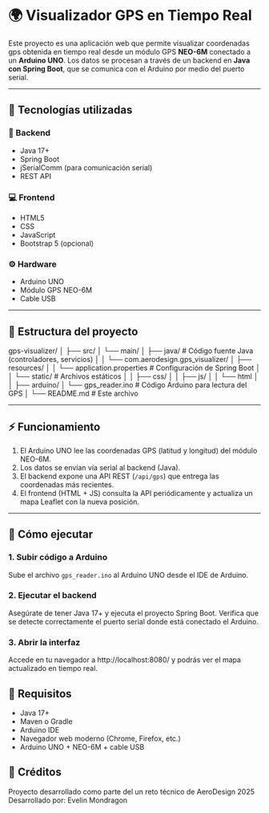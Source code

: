 # 🌍 Visualizador GPS en Tiempo Real

Este proyecto es una aplicación web que permite visualizar coordenadas gps obtenida en tiempo real desde un módulo GPS **NEO-6M** conectado a un **Arduino UNO**. Los datos se procesan a través de un backend en **Java con Spring Boot**, que se comunica con el Arduino por medio del puerto serial.

---

## 🚀 Tecnologías utilizadas

### 🔧 Backend
- Java 17+
- Spring Boot
- jSerialComm (para comunicación serial)
- REST API

### 💻 Frontend
- HTML5
- CSS
- JavaScript
- Bootstrap 5 (opcional)

### ⚙️ Hardware
- Arduino UNO
- Módulo GPS NEO-6M
- Cable USB

---

## 📁 Estructura del proyecto
gps-visualizer/
│
├── src/
│ └── main/
│ ├── java/ # Código fuente Java (controladores, servicios)
│ │ └── com.aerodesign.gps_visualizer/
│ ├── resources/
│ │ └── application.properties # Configuración de Spring Boot
│ │ └── static/ # Archivos estáticos
  │ │ ├── css/
  │ │ ├── js/
  │ │ └── html
  │
│
├── arduino/
│ └── gps_reader.ino # Código Arduino para lectura del GPS
│
└── README.md # Este archivo

---

## ⚡ Funcionamiento

1. El Arduino UNO lee las coordenadas GPS (latitud y longitud) del módulo NEO-6M.
2. Los datos se envían vía serial al backend (Java).
3. El backend expone una API REST (`/api/gps`) que entrega las coordenadas más recientes.
4. El frontend (HTML + JS) consulta la API periódicamente y actualiza un mapa Leaflet con la nueva posición.

---

## 📌 Cómo ejecutar

### 1. Subir código a Arduino
Sube el archivo `gps_reader.ino` al Arduino UNO desde el IDE de Arduino.

### 2. Ejecutar el backend
Asegúrate de tener Java 17+ y ejecuta el proyecto Spring Boot. 
Verifica que se detecte correctamente el puerto serial donde está conectado el Arduino.

### 3. Abrir la interfaz
Accede en tu navegador a http://localhost:8080/ y podrás ver el mapa actualizado en tiempo real.

## 🔌 Requisitos
- Java 17+
- Maven o Gradle
- Arduino IDE
- Navegador web moderno (Chrome, Firefox, etc.)
- Arduino UNO + NEO-6M + cable USB

## 🧠 Créditos
Proyecto desarrollado como parte del un reto técnico de AeroDesign 2025
Desarrollado por: Evelin Mondragon

